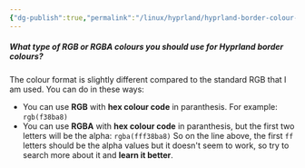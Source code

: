 ```yaml
---
{"dg-publish":true,"permalink":"/linux/hyprland/hyprland-border-colour-rgb/","noteIcon":""}
---
```


##### What type of RGB or RGBA colours you should use for Hyprland border colours?
The colour format is slightly different compared to the standard RGB that I am used. You can do in these ways:
- You can use **RGB** with **hex colour code** in paranthesis. For example:
	`rgb(f38ba8)`
- You can use **RGBA** with **hex colour code** in paranthesis, but the first two letters will be the alpha:
	`rgba(fff38ba8)`
	So on the line above, the first `ff` letters should be the alpha values but it doesn't seem to work, so try to search more about it and **learn it better**.